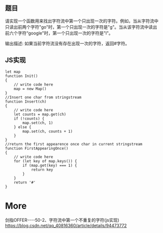 ## 题目

请实现一个函数用来找出字符流中第一个只出现一次的字符。例如，当从字符流中只读出前两个字符"go"时，第一个只出现一次的字符是"g"。当从该字符流中读出前六个字符“google"时，第一个只出现一次的字符是"l"。

输出描述:
如果当前字符流没有存在出现一次的字符，返回#字符。

## JS实现

```
let map 
function Init()
{
    // write code here
    map = new Map()
}
//Insert one char from stringstream
function Insert(ch)
{
    // write code here
    let counts = map.get(ch)
    if (!counts) {
        map.set(ch, 1)
    } else {
        map.set(ch, counts + 1)
    }
}
//return the first appearence once char in current stringstream
function FirstAppearingOnce()
{
    // write code here
    for (let key of map.keys()) {
        if (map.get(key) === 1) {
            return key
        }
    }
    return '#'
}
```

# More

剑指OFFER----50-2、字符流中第一个不重复的字符(js实现)
https://blog.csdn.net/qq_40816360/article/details/94473772